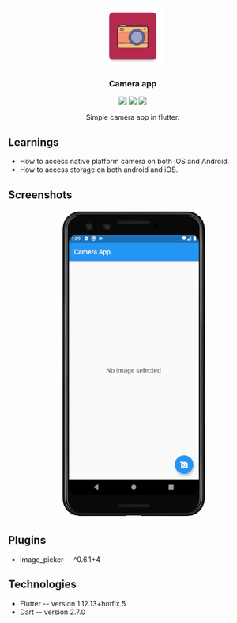 <p align="center">
    <img src="https://github.com/Jay-Tillu/Camera-app/blob/master/assets/GitHub%20assets/logo.png?raw=true" alt="Camera app logo" width="120" height="120">
  </a>
</p>

<h3 align="center">Camera app</h3>


<p align="center">
  <img src="https://img.shields.io/github/issues/Jay-Tillu/Xylophone">
  <img src="https://img.shields.io/github/forks/Jay-Tillu/Xylophone">
  <img src="https://img.shields.io/github/stars/Jay-Tillu/Xylophone">
</p>

<p align="center">
Simple camera app in flutter.
</p>

## Learnings

* How to access native platform camera on both iOS and Android.
* How to access storage on both android and iOS.

## Screenshots

<p align="center">
  <img src="https://github.com/Jay-Tillu/Camera-app/blob/master/assets/GitHub%20assets/camera%20app%20gif.gif?raw=true">
</p>

## Plugins

* image_picker -- ^0.6.1+4

## Technologies

* Flutter -- version 1.12.13+hotfix.5
* Dart -- version 2.7.0
